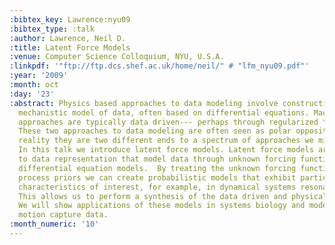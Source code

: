 ```yaml
---
:bibtex_key: Lawrence:nyu09
:bibtex_type: :talk
:author: Lawrence, Neil D.
:title: Latent Force Models
:venue: Computer Science Colloquium, NYU, U.S.A.
:linkpdf: '"ftp://ftp.dcs.shef.ac.uk/home/neil/" # "lfm_nyu09.pdf"'
:year: '2009'
:month: oct
:day: '23'
:abstract: Physics based approaches to data modeling involve constructing an accurate
  mechanistic model of data, often based on differential equations. Machine learning
  approaches are typically data driven--- perhaps through regularized function approximation.\\\\
  These two approaches to data modeling are often seen as polar opposites, but in
  reality they are two different ends to a spectrum of approaches we might take.\\\\
  In this talk we introduce latent force models. Latent force models are a new approach
  to data representation that model data through unknown forcing functions that drive
  differential equation models.  By treating the unknown forcing functions with Gaussian
  process priors we can create probabilistic models that exhibit particular physical
  characteristics of interest, for example, in dynamical systems resonance and inertia.
  This allows us to perform a synthesis of the data driven and physical modeling paradigms.
  We will show applications of these models in systems biology and modelling of human
  motion capture data.
:month_numeric: '10'
---
```

